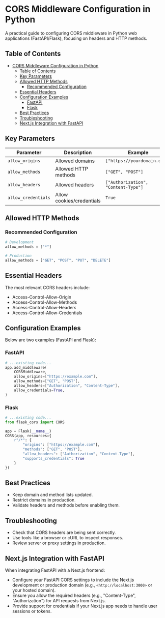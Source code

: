 # CORS Middleware Configuration in Python

A practical guide to configuring CORS middleware in Python web applications (FastAPI/Flask), focusing on headers and HTTP methods.

## Table of Contents

- [CORS Middleware Configuration in Python](#cors-middleware-configuration-in-python)
  - [Table of Contents](#table-of-contents)
  - [Key Parameters](#key-parameters)
  - [Allowed HTTP Methods](#allowed-http-methods)
    - [Recommended Configuration](#recommended-configuration)
  - [Essential Headers](#essential-headers)
  - [Configuration Examples](#configuration-examples)
    - [FastAPI](#fastapi)
    - [Flask](#flask)
  - [Best Practices](#best-practices)
  - [Troubleshooting](#troubleshooting)
  - [Next.js Integration with FastAPI](#nextjs-integration-with-fastapi)

## Key Parameters

| Parameter          | Description                             | Example                           |
| ------------------ | --------------------------------------- | --------------------------------- |
| `allow_origins`    | Allowed domains                         | `["https://yourdomain.com"]`      |
| `allow_methods`    | Allowed HTTP methods                    | `["GET", "POST"]`                 |
| `allow_headers`    | Allowed headers                         | `["Authorization", "Content-Type"]` |
| `allow_credentials`| Allow cookies/credentials               | `True`                            |

## Allowed HTTP Methods

### Recommended Configuration

```python
# Development
allow_methods = ["*"]

# Production
allow_methods = ["GET", "POST", "PUT", "DELETE"]
```

## Essential Headers

The most relevant CORS headers include:

- Access-Control-Allow-Origin
- Access-Control-Allow-Methods
- Access-Control-Allow-Headers
- Access-Control-Allow-Credentials

## Configuration Examples

Below are two examples (FastAPI and Flask):

### FastAPI

```python
# ...existing code...
app.add_middleware(
    CORSMiddleware,
    allow_origins=["https://example.com"],
    allow_methods=["GET", "POST"],
    allow_headers=["Authorization", "Content-Type"],
    allow_credentials=True,
)
```

### Flask

```python
# ...existing code...
from flask_cors import CORS

app = Flask(__name__)
CORS(app, resources={
    r"/*": {
        "origins": ["https://example.com"],
        "methods": ["GET", "POST"],
        "allow_headers": ["Authorization", "Content-Type"],
        "supports_credentials": True
    }
})
```

## Best Practices

- Keep domain and method lists updated.
- Restrict domains in production.
- Validate headers and methods before enabling them.

## Troubleshooting

- Check that CORS headers are being sent correctly.
- Use tools like a browser or cURL to inspect responses.
- Review server or proxy settings in production.

## Next.js Integration with FastAPI

When integrating FastAPI with a Next.js frontend:

- Configure your FastAPI CORS settings to include the Next.js development or production domain (e.g., `<http://localhost:3000>` or your hosted domain).
- Ensure you allow the required headers (e.g., "Content-Type", "Authorization") for API requests from Next.js.  
- Provide support for credentials if your Next.js app needs to handle user sessions or tokens.
